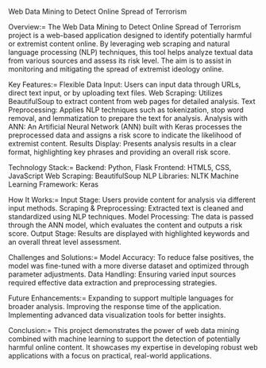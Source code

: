 Web Data Mining to Detect Online Spread of Terrorism

Overview:=
The Web Data Mining to Detect Online Spread of Terrorism project is a web-based application designed to identify potentially harmful or extremist content online. By leveraging web scraping and natural language processing (NLP) techniques, this tool helps analyze textual data from various sources and assess its risk level. The aim is to assist in monitoring and mitigating the spread of extremist ideology online.


Key Features:=
Flexible Data Input: Users can input data through URLs, direct text input, or by uploading text files.
Web Scraping: Utilizes BeautifulSoup to extract content from web pages for detailed analysis.
Text Preprocessing: Applies NLP techniques such as tokenization, stop word removal, and lemmatization to prepare the text for analysis.
Analysis with ANN: An Artificial Neural Network (ANN) built with Keras processes the preprocessed data and assigns a risk score to indicate the likelihood of extremist content.
Results Display: Presents analysis results in a clear format, highlighting key phrases and providing an overall risk score.


Technology Stack:=
Backend: Python, Flask
Frontend: HTML5, CSS, JavaScript
Web Scraping: BeautifulSoup
NLP Libraries: NLTK
Machine Learning Framework: Keras


How It Works:=
Input Stage: Users provide content for analysis via different input methods.
Scraping & Preprocessing: Extracted text is cleaned and standardized using NLP techniques.
Model Processing: The data is passed through the ANN model, which evaluates the content and outputs a risk score.
Output Stage: Results are displayed with highlighted keywords and an overall threat level assessment.


Challenges and Solutions:=
Model Accuracy: To reduce false positives, the model was fine-tuned with a more diverse dataset and optimized through parameter adjustments.
Data Handling: Ensuring varied input sources required effective data extraction and preprocessing strategies.


Future Enhancements:=
Expanding to support multiple languages for broader analysis.
Improving the response time of the application.
Implementing advanced data visualization tools for better insights.


Conclusion:=
This project demonstrates the power of web data mining combined with machine learning to support the detection of potentially harmful online content. It showcases my expertise in developing robust web applications with a focus on practical, real-world applications.
